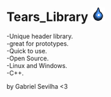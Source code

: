 # Tears_Library ![alt_text](/TearsLibraryIcon.png)

-Unique header library.<br/>
-great for prototypes.<br/>
-Quick to use.<br/>
-Open Source.<br/>
-Linux and Windows.<br/>
-C++.<br/>

by Gabriel Sevilha <3
